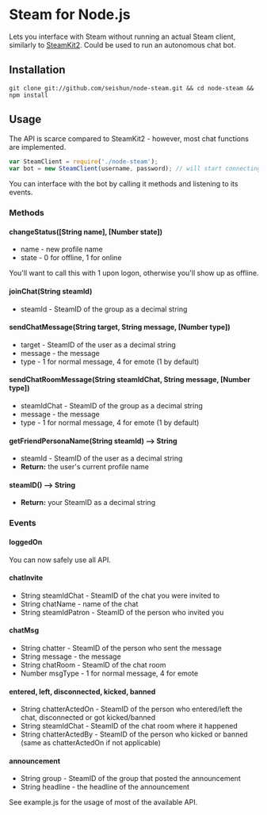 # Steam for Node.js

Lets you interface with Steam without running an actual Steam client, similarly to [SteamKit2](https://bitbucket.org/VoiDeD/steamre/wiki/Home). Could be used to run an autonomous chat bot.

## Installation

```
git clone git://github.com/seishun/node-steam.git && cd node-steam && npm install
```
## Usage

The API is scarce compared to SteamKit2 - however, most chat functions are implemented.

```js
var SteamClient = require('./node-steam');
var bot = new SteamClient(username, password); // will start connecting right away
```

You can interface with the bot by calling it methods and listening to its events.


### Methods

#### changeStatus([String name], [Number state])
* name - new profile name
* state - 0 for offline, 1 for online

You'll want to call this with 1 upon logon, otherwise you'll show up as offline.

#### joinChat(String steamId)
* steamId - SteamID of the group as a decimal string

#### sendChatMessage(String target, String message, [Number type])
* target - SteamID of the user as a decimal string
* message - the message
* type - 1 for normal message, 4 for emote (1 by default)

#### sendChatRoomMessage(String steamIdChat, String message, [Number type])
* steamIdChat - SteamID of the group as a decimal string
* message - the message
* type - 1 for normal message, 4 for emote (1 by default)

#### getFriendPersonaName(String steamId) --> String
* steamId - SteamID of the user as a decimal string
* **Return:** the user's current profile name

#### steamID() --> String
* **Return:** your SteamID as a decimal string


### Events

#### loggedOn
You can now safely use all API.

#### chatInvite
* String steamIdChat - SteamID of the chat you were invited to
* String chatName - name of the chat
* String steamIdPatron - SteamID of the person who invited you

#### chatMsg
* String chatter - SteamID of the person who sent the message
* String message - the message
* String chatRoom - SteamID of the chat room
* Number msgType - 1 for normal message, 4 for emote

#### entered, left, disconnected, kicked, banned
* String chatterActedOn - SteamID of the person who entered/left the chat, disconnected or got kicked/banned
* String steamIdChat - SteamID of the chat room where it happened
* String chatterActedBy - SteamID of the person who kicked or banned (same as chatterActedOn if not applicable)

#### announcement
* String group - SteamID of the group that posted the announcement
* String headline - the headline of the announcement

See example.js for the usage of most of the available API.

